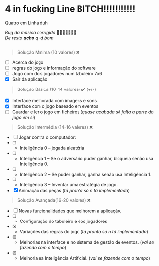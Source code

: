 # 4 in fucking Line BITCH!!!!!!!!!!!
Quatro em Linha duh

*Bug da música corrigido* 🥳🥳🥳🎉🎉🎉🎉<br/>
*De resto **acho** q tá bom*
<br/><br/>
> Solução Mínima (10 valores) ❌
- [ ] Acerca do jogo
- [ ] regras do jogo e informação do software
- [ ] Jogo com dois jogadores num tabuleiro 7x6
- [x] Sair da aplicação

> Solução Básica (10-14 valores) ✔️ (+/-)
- [x] Interface melhorada com imagens e sons
- [x] Interface com o jogo baseado em eventos
- [ ] Guardar e ler o jogo em ficheiros (*quase acabada só falta a parte do jogo em si*)

> Solução Intermédia (14-16 valores) ❌
- [ ] Jogar contra o computador:
- [ ] - Inteligência 0 – jogada aleatória
- [ ] - Inteligência 1 – Se o adversário puder ganhar, bloqueia senão usa Inteligência 0.
- [ ] - Inteligência 2 – Se puder ganhar, ganha senão usa Inteligência 1.
- [ ] - Inteligência 3 – Inventar uma estratégia de jogo.
- [x] Animação das peças (*tá pronta só n tá implementada*)

> Solução Avançada(16-20 valores) ❌
- [ ] Novas funcionalidades que melhorem a aplicação.
- [ ] - Configuração do tabuleiro e dos jogadores
- [x] - Variações das regras do jogo (*tá pronta só n tá implementada*)
- [x] - Melhorias na interface e no sistema de gestão de eventos. (*vai se fazendo com o tempo*)
- [x] - Melhoria na Inteligência Artificial. (*vai se fazendo com o tempo*)
